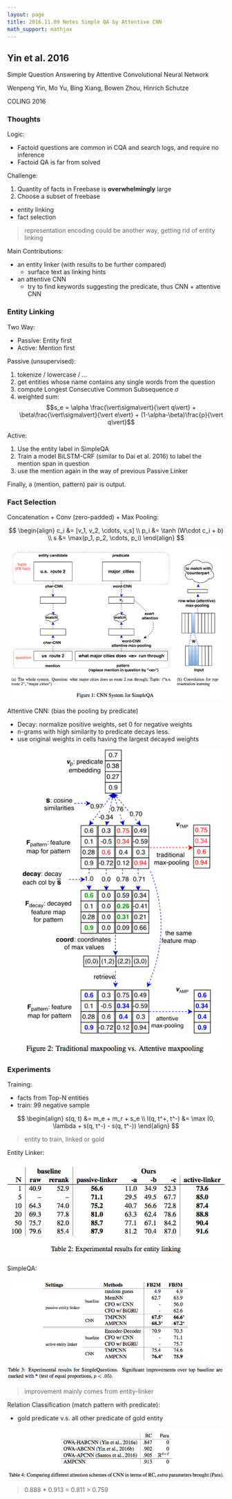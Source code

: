 ```yaml
---
layout: page
title: 2016.11.09 Notes Simple QA by Attentive CNN
math_support: mathjax
---
```



## Yin et al. 2016

Simple Question Answering by Attentive Convolutional Neural Network

Wenpeng Yin, Mo Yu, Bing Xiang, Bowen Zhou, Hinrich Schutze

COLING 2016

### Thoughts

Logic:

- Factoid questions are common in CQA and search logs, and require no inference
- Factoid QA is far from solved

Challenge:

1. Quantity of facts in Freebase is **overwhelmingly** large
2. Choose a subset of freebase
  - entity linking
  - fact selection

> representation encoding could be another way, getting rid of entity linking

Main Contributions:

- an entity linker (with results to be further compared)
  - surface text as linking hints
- an attentive CNN
  - try to find keywords suggesting the predicate, thus CNN + attentive CNN

### Entity Linking

Two Way:
- Passive: Entity first
- Active: Mention first

Passive (unsupervised):

1. tokenize / lowercase / ...
2. get entities whose name contains any single words from the question
3. compute Longest Consecutive Common Subsequence $\sigma$
4. weighted sum: $$s_e = \alpha \frac{\vert\sigma\vert}{\vert q\vert} + \beta\frac{\vert\sigma\vert}{\vert e\vert} + (1-\alpha-\beta)\frac{p}{\vert q\vert}$$

Active:

1. Use the entity label in SimpleQA
2. Train a model BiLSTM-CRF (similar to Dai et al. 2016) to label the mention span in question
3. use the mention again in the way of previous Passive Linker

Finally, a (mention, pattern) pair is output.

> 

### Fact Selection

Concatenation + Conv (zero-padded) + Max Pooling:

$$
\begin{align}
c_i &= [v_1, v_2, \cdots, v_s] \\
p_i &= \tanh (W\cdot c_i + b) \\
s   &= \max(p_1, p_2, \cdots, p_i)
\end{align}
$$

![QQ20161108-0.png](resources/82ED5DDA1B6D081567E54B334EE29545.png)

Attentive CNN: (bias the pooling by predicate)

- Decay: normalize positive weights, set 0 for negative weights
- n-grams with high similarity to predicate decays less.
- use original weights in cells having the largest decayed weights

![QQ20161108-1.png](resources/6DB0A7E9474AB812F91B64134E894187.png)

### Experiments

Training:

- facts from Top-N entities
- train: 99 negative sample

$$
\begin{align}
s(q, t) &= m_e + m_r + s_e \\
l(q, t^+, t^-) &= \max (0, \lambda + s(q, t^-) - s(q, t^-))
\end{align}
$$

> entity to train, linked or gold

Entity Linker:

![QQ20161108-2.png](resources/3AB3C90B7981D7CE6C740F9334DCF9BE.png)

SimpleQA:

![QQ20161108-3.png](resources/A83DFE5A9F54D487A2444B3A89854635.png)

> improvement mainly comes from entity-linker

Relation Classification (match pattern with predicate):

- gold predicate v.s. all other predicate of gold entity

![QQ20161108-4.png](resources/0EEED809942B83036055ECD419734D2F.png)

> 0.888 * 0.913 = 0.811 > 0.759














